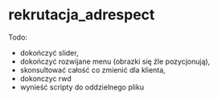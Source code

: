 # rekrutacja_adrespect
Todo:

- dokończyć slider,
- dokończyć rozwijane menu (obrazki się źle pozycjonują),
- skonsultować całość co zmienić dla klienta,
- dokonczyc rwd
- wynieść scripty do oddzielnego pliku
